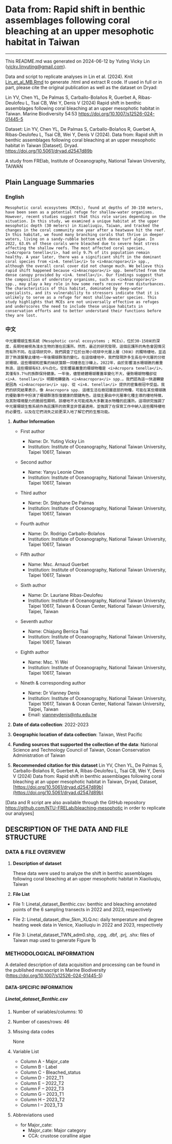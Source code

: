 # Data from: Rapid shift in benthic assemblages following coral bleaching at an upper mesophotic habitat in Taiwan

---

This README.md was generated on 2024-06-12 by Yuting Vicky Lin (vicky.linyuting@gmail.com). 

Data and script to replicate analyses in Lin et al. (2024). Knit [Lin_et_al_MB.Rmd](Lin_et_al_MB.Rmd) to generate .html and extract R code. If used in full or in part, please cite the original publication as well as the dataset on Dryad:

Lin YV, Chen YL, De Palmas S, Carballo-Bolaños R, Guerbet A, Ribas-Deulofeu L, Tsai CB, Wei Y, Denis V (2024) Rapid shift in benthic assemblages following coral bleaching at an upper mesophotic habitat in Taiwan. Marine Biodiversity 54:53 https://doi.org/10.1007/s12526-024-01445-5

Dataset: Lin YV, Chen YL, De Palmas S, Carballo-Bolaños R, Guerbet A, Ribas-Deulofeu L, Tsai CB, Wei Y, Denis V (2024). Data from: Rapid shift in benthic assemblages following coral bleaching at an upper mesophotic habitat in Taiwan [Dataset]. Dryad. https://doi.org/10.5061/dryad.d2547d89b

A study from FRElab, Institute of Oceanography, National Taiwan University, TAIWAN

## Plain Language Summaries
### English
    Mesophotic coral ecosystems (MCEs), found at depths of 30-150 meters, have been seen as a potential refuge for shallow-water organisms. However, recent studies suggest that this role varies depending on the situation. In this study, we examined a unique habitat at the upper mesophotic depth (30 meters) in Xiaoliuqiu, Taiwan, and tracked the changes in the coral community one year after a heatwave hit the reef. In this habitat, we found many branching corals that thrive in deeper waters, living on a sandy-rubble bottom with dense turf algae. In 2022, 63.6% of these corals were bleached due to severe heat stress affecting the shallow reefs. The most affected coral species, <i>Acropora tenella</i>, had only 9.7% of its population remain healthy. A year later, there was a significant shift in the dominant coral species from <i>A. tenella</i> to <i>Anacropora</i> spp., although the overall coral cover did not change much. We believe this rapid shift happened because <i>Anacropora</i> spp. benefited from the dense canopy provided by <i>A. tenella</i>. Our findings suggest that the composition of understory organisms, such as <i>Anacropora</i> spp., may play a key role in how some reefs recover from disturbances. The characteristics of this habitat, dominated by deep-water specialists, and its vulnerability to stressors indicate that it is unlikely to serve as a refuge for most shallow-water species. This study highlights that MCEs are not universally effective as refuges and underscores the need to include these unique habitats in conservation efforts and to better understand their functions before they are lost.

### 中文
    中光層珊瑚生態系統（Mesophotic coral ecosystems ; MCEs），位於30-150米的深度，長期地被視為淺水生物的潛在庇護所。然而，最近的研究發現，這個庇護所的角色會因情況而有所不同。在這項研究中，我們調查了位於台灣小琉球中光層上層（30米）的獨特棲地，並追踪了熱浪襲擊此棲地一年後珊瑚群落的變化。在這個棲地中，我們發現許多生長在中光層的分枝狀珊瑚，這些珊瑚和密集的絲狀藻類一同棲息在沙礫上。2022年，由於影響淺水珊瑚礁的嚴重熱浪，這些珊瑚有63.6％白化。受影響最嚴重的珊瑚物種是 <i>Acropora tenella</i>，其僅有9.7％的族群保持健康。一年後，儘管總體珊瑚覆蓋率變化不大，優勢珊瑚物種卻從 <i>A. tenella</i> 明顯地轉變為 <i>Anacropora</i> spp.。我們認為這一快速轉變是因為 <i>Anacropora</i> spp. 從 <i>A. tenella</i> 提供的密集樹冠中受益。我們的研究結果表示，像 Anacropora spp. 這樣生活在樹冠層底部的物種，可能在某些珊瑚礁的擾動事件中扮演了珊瑚群落恢復健康的關鍵角色。這個主要由中光層專化種主導的棲地特徵，及其對環境壓力的脆弱性顯明，該棲地不太可能成為大多數淺水物種的庇護所。這項研究強調了中光層珊瑚生態系統作為庇護所的效果並非普遍適用，並強調了在保育工作中納入這些獨特棲地的必要性，以及在它們消失之前更深入地了解它們的生態功能。
   
1. **Author Information**

	+ First author
		+ Name: Dr. Yuting Vicky Lin
		+ Institution: Institute of Oceanography, National Taiwan University, Taipei 10617, Taiwan

	+ Second author
		+ Name: Yanyu Leonie Chen
		+ Institution: Institute of Oceanography, National Taiwan University, Taipei 10617, Taiwan 
 		
	+ Third author 
		+ Name: Dr. Stéphane De Palmas
		+ Institution: Institute of Oceanography, National Taiwan University, Taipei 10617, Taiwan
		
	+ Fourth author 
		+ Name: Dr. Rodrigo Carballo-Bolaños
		+ Institution: Institute of Oceanography, National Taiwan University, Taipei 10617, Taiwan
			
	+ Fifth author 
		+ Name: Msc. Arnaud Guerbet
		+ Institution: Institute of Oceanography, National Taiwan University, Taipei 10617, Taiwan

	+ Sixth author 
		+ Name: Dr. Lauriane Ribas-Deulofeu
		+ Institution: Institute of Oceanography, National Taiwan University, Taipei 10617, Taiwan &
                             Ocean Center, National Taiwan University, Taipei, Taiwan

	+ Seventh author 
		+ Name: Chiajung Berrica Tsai
		+ Institution: Institute of Oceanography, National Taiwan University, Taipei 10617, Taiwan

	+ Eighth author 
		+ Name: Msc. Yi Wei
		+ Institution: Institute of Oceanography, National Taiwan University, Taipei 10617, Taiwan

	+ Nineth & corresponding author 
		+ Name: Dr Vianney Denis
		+ Institution: Institute of Oceanography, National Taiwan University, Taipei 10617, Taiwan &
                             Ocean Center, National Taiwan University, Taipei, Taiwan
		+ Email: vianneydenis@ntu.edu.tw

2. **Date of data collection**: 2022-2023

3. **Geographic location of data collection**: Taiwan, West Pacific

4. **Funding sources that supported the collection of the data**:  National Science and Technology Council of Taiwan, Ocean Conservation Administration of Taiwan

5. **Recommended citation for this dataset**
Lin YV, Chen YL, De Palmas S, Carballo-Bolaños R, Guerbet A, Ribas-Deulofeu L, Tsai CB, Wei Y, Denis V (2024) Data from: Rapid shift in benthic assemblages following coral bleaching at an upper mesophotic habitat in Taiwan, Dryad, Dataset, [https://doi.org/10.5061/dryad.d2547d89b](https://doi.org/10.5061/dryad.d2547d89b)

[Data and R script are also available through the GitHub repository https://github.com/NTU-FRELab/bleaching-mesophotic in order to replicate our analyses]


## DESCRIPTION OF THE DATA AND FILE STRUCTURE

### DATA & FILE OVERVIEW

1. **Description of dataset**

   These data were used to analyze the shift in benthic assemblages following coral bleaching at an upper mesophotic habitat in Xiaoliuqiu, Taiwan

2. **File List**

  + File 1: Linetal_dataset_Benthic.csv: benthic and bleaching annotated points of the 6 sampling transects in 2022 and 2023, respectively

  + File 2: Linetal_dataset_dhw_5km_XLQ.nc: daily temperature and degree heating week data in Venice, Xiaoliuqiu in 2022 and 2023, respectively

  + File 3: Linetal_dataset_TWN_adm0.shp, .cpg, .dbf, .prj, .shx: files of Taiwan map used to generate Figure 1b


### METHODOLOGICAL INFORMATION

   A detailed description of data acquisition and processing can be found in the published manuscript in Marine Biodiversity (https://doi.org/10.1007/s12526-024-01445-5)
   

#### DATA-SPECIFIC INFORMATION


##### **Linetal_dataset_Benthic.csv**

1. Number of variables/columns: 10

2. Number of cases/rows: 46

3. Missing data codes

    None

4. Variable List

    + Column A - Major_cate
    + Column B - Label
    + Column C - Bleached_status
    + Column D - 2022_T1
    + Column E – 2022_T2
    + Column F – 2022_T3
    + Column G – 2023_T1
    + Column H – 2023_T2
    + Column I – 2023_T3
    

5. Abbreviations used
  
    + for Major_cate: 
      + Major_cate: Major category
      + CCA: crustose coralline algae
